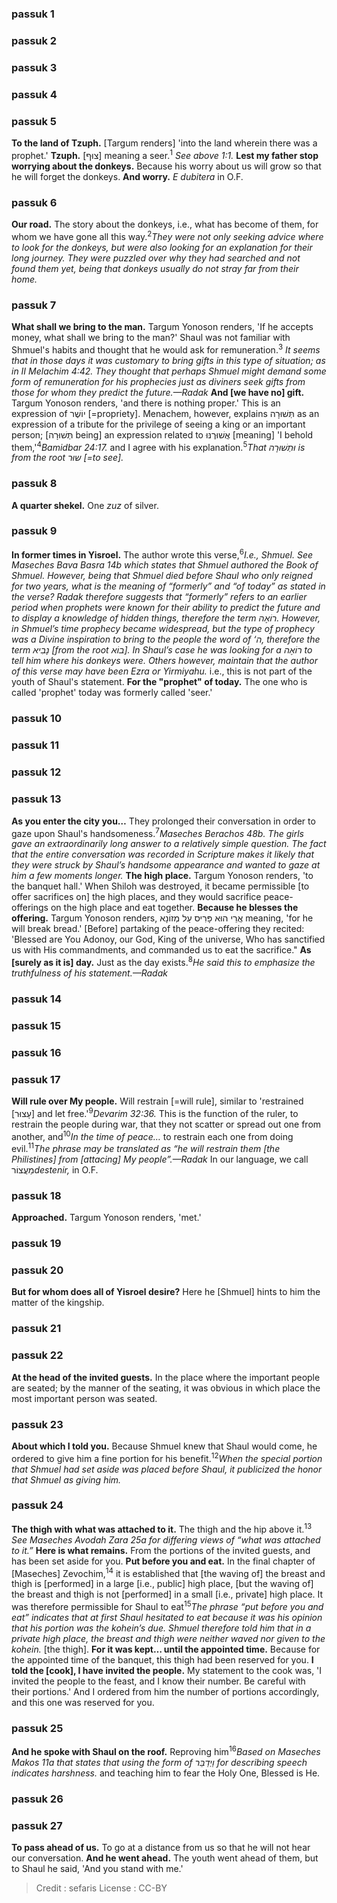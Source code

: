 
### passuk 1

### passuk 2

### passuk 3

### passuk 4

### passuk 5
<b>To the land of Tzuph.</b> [Targum renders] 'into the land wherein there was a prophet.'
<b>Tzuph.</b> [<span>צוּף</span>] meaning a seer.<sup>1</sup><i class="footnote"> See above 1:1.</i>
<b>Lest my father stop worrying about the donkeys.</b> Because his worry about us will grow so that he will forget the donkeys.
<b>And worry.</b> <i>E dubitera</i> in O.F.

### passuk 6
<b>Our road.</b> The story about the donkeys, i.e., what has become of them, for whom we have gone all this way.<sup>2</sup><i class="footnote">They were not only seeking advice where to look for the donkeys, but were also looking for an explanation for their long journey. They were puzzled over why they had searched and not found them yet, being that donkeys usually do not stray far from their home.</i>

### passuk 7
<b>What shall we bring to the man.</b> Targum Yonoson renders, 'If he accepts money, what shall we bring to the man?' Shaul was not familiar with Shmuel's habits and thought that he would ask for remuneration.<sup>3</sup><i class="footnote"> It seems that in those days it was customary to bring gifts in this type of situation; as in II Melachim 4:42. They thought that perhaps Shmuel might demand some form of remuneration for his prophecies just as diviners seek gifts from those for whom they predict the future.—Radak</i>
<b>And [we have no] gift.</b> Targum Yonoson renders, 'and there is nothing proper.' This is an expression of <span>יוֹשֶׁר</span> [=propriety]. Menachem, however, explains <span>תְּשׁוּרָה</span> as an expression of a tribute for the privilege of seeing a king or an important person; [<span>תְּשׁוּרָה</span> being] an expression related to <span>אֲשׁוּרֶנּוּ</span> [meaning] 'I behold them,'<sup>4</sup><i class="footnote">Bamidbar 24:17.</i> and I agree with his explanation.<sup>5</sup><i class="footnote">That <span>וּתְשׁוּרָה</span> is from the root <span>שוּר</span> [=to see].</i>

### passuk 8
<b>A quarter shekel.</b> One <i>zuz</i> of silver.

### passuk 9
<b>In former times in Yisroel.</b> The author wrote this verse,<sup>6</sup><i class="footnote">I.e., Shmuel. See Maseches Bava Basra 14b which states that Shmuel authored the Book of Shmuel. However, being that Shmuel died before Shaul who only reigned for two years, what is the meaning of “formerly” and “of today” as stated in the verse? Radak therefore suggests that “formerly” refers to an earlier period when prophets were known for their ability to predict the future and to display a knowledge of hidden things, therefore the term <span>רוֹאֶה</span>. However, in Shmuel’s time prophecy became widespread, but the type of prophecy was a Divine inspiration to bring to the people the word of ‘<span>ה</span>, therefore the term <span>נָבִיא</span> [from the root <span>בוֹא</span>]. In Shaul’s case he was looking for a <span>רוֹאֶה</span> to tell him where his donkeys were. Others however, maintain that the author of this verse may have been Ezra or Yirmiyahu.</i> i.e., this is not part of the youth of Shaul's statement.
<b>For the "prophet" of today.</b> The one who is called 'prophet' today was formerly called 'seer.'

### passuk 10

### passuk 11

### passuk 12

### passuk 13
<b>As you enter the city you…</b> They prolonged their conversation in order to gaze upon Shaul's handsomeness.<sup>7</sup><i class="footnote">Maseches Berachos 48b. The girls gave an extraordinarily long answer to a relatively simple question. The fact that the entire conversation was recorded in Scripture makes it likely that they were struck by Shaul’s handsome appearance and wanted to gaze at him a few moments longer.</i>
<b>The high place.</b> Targum Yonoson renders, 'to the banquet hall.' When Shiloh was destroyed, it became permissible [to offer sacrifices on] the high places, and they would sacrifice peace-offerings on the high place and eat together.
<b>Because he blesses the offering.</b> Targum Yonoson renders, <span>אֲרֵי הוּא פָּרִיס עַל מְזוֹנָא</span> meaning, 'for he will break bread.' [Before] partaking of the peace-offering they recited: 'Blessed are You Adonoy, our God, King of the universe, Who has sanctified us with His commandments, and commanded us to eat the sacrifice."
<b>As [surely as it is] day.</b> Just as the day exists.<sup>8</sup><i class="footnote">He said this to emphasize the truthfulness of his statement.—Radak</i>

### passuk 14

### passuk 15

### passuk 16

### passuk 17
<b>Will rule over My people.</b> Will restrain [=will rule], similar to 'restrained [<span>עָצוּר</span>] and let free.'<sup>9</sup><i class="footnote">Devarim 32:36.</i> This is the function of the ruler, to restrain the people during war, that they not scatter or spread out one from another, and<sup>10</sup><i class="footnote">In the time of peace…</i> to restrain each one from doing evil.<sup>11</sup><i class="footnote">The phrase may be translated as “he will restrain them [the Philistines] from [attacing] My people”.—Radak</i> In our language, we call <span>מַעֲצוֹר</span><i>destenir,</i> in O.F.

### passuk 18
<b>Approached.</b> Targum Yonoson renders, 'met.'

### passuk 19

### passuk 20
<b>But for whom does all of Yisroel desire?</b> Here he [Shmuel] hints to him the matter of the kingship.

### passuk 21

### passuk 22
<b>At the head of the invited guests.</b> In the place where the important people are seated; by the manner of the seating, it was obvious in which place the most important person was seated.

### passuk 23
<b>About which I told you.</b> Because Shmuel knew that Shaul would come, he ordered to give him a fine portion for his benefit.<sup>12</sup><i class="footnote">When the special portion that Shmuel had set aside was placed before Shaul, it publicized the honor that Shmuel as giving him.</i>

### passuk 24
<b>The thigh with what was attached to it.</b> The thigh and the hip above it.<sup>13</sup><i class="footnote"> See Maseches Avodah Zara 25a for differing views of “what was attached to it.”</i>
<b>Here is what remains.</b> From the portions of the invited guests, and has been set aside for you.
<b>Put before you and eat.</b> In the final chapter of [Maseches] Zevochim,<sup>14</sup><i class="footnote"></i> it is established that [the waving of] the breast and thigh is [performed] in a large [i.e., public] high place, [but the waving of] the breast and thigh is not [performed] in a small [i.e., private] high place. It was therefore permissible for Shaul to eat<sup>15</sup><i class="footnote">The phrase “put before you and eat” indicates that at first Shaul hesitated to eat because it was his opinion that his portion was the kohein’s due. Shmuel therefore told him that in a private high place, the breast and thigh were neither waved nor given to the kohein.</i> [the thigh].
<b>For it was kept… until the appointed time.</b> Because for the appointed time of the banquet, this thigh had been reserved for you.
<b>I told the [cook], I have invited the people.</b> My statement to the cook was, 'I invited the people to the feast, and I know their number. Be careful with their portions.' And I ordered from him the number of portions accordingly, and this one was reserved for you.

### passuk 25
<b>And he spoke with Shaul on the roof.</b> Reproving him<sup>16</sup><i class="footnote">Based on Maseches Makos 11a that states that using the form of <span>וַיְדַבֵּר</span> for describing speech indicates harshness.</i> and teaching him to fear the Holy One, Blessed is He.

### passuk 26

### passuk 27
<b>To pass ahead of us.</b> To go at a distance from us so that he will not hear our conversation.
<b>And he went ahead.</b> The youth went ahead of them, but to Shaul he said, 'And you stand with me.'

>Credit : sefaris
>License : CC-BY